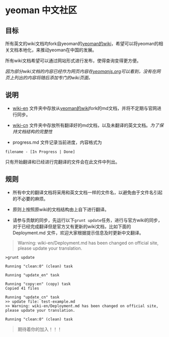 # yeoman 中文社区

## 目标

所有英文的wiki文档均fork自yeoman的[yeoman的wiki][yeoman-wiki]，希望可以将yeoman的相关文档本地化，来推动yeoman在中国的发展。

所有wiki文档希望可以通过网站形式进行发布，使得查询变得更方便。

_因为部分wiki文档的内容已经作为网页内容在[yeomanjs.org](http://yeomanjs.org)可以看到，没有在网页上列出的内容将随后添加专门的wiki页面。_

## 说明

* [wiki-en] 文件夹中存放从[yeoman的wiki][yeoman-wiki]fork的md文档，并将不定期与官网进行同步。

* [wiki-cn] 文件夹中存放所有翻译好的md文档，以及未翻译的英文文档。_为了保持文档结构的完整性_

* progress.md 文件记录当前进度，内容格式为
```
filename - [In Progress | Done]
```
只有开始翻译和已经进行完翻译的文件会在此文件中列出。

## 规则

* 所有中文的翻译文档将采用和英文文档一样的文件名，以避免由于文件名引起的不必要的麻烦。

* 原则上按照原wiki的文档结构由上自下进行翻译。

* 请参与贡献的同步，先运行以下`grunt update`任务，进行与官方wiki的同步，对于已经完成翻译但是官方又有更新的wiki文档，比如下面的 Deployment.md 文件，欢迎大家根据提示信息及时更新中文翻译。
> Warning: wiki-en/Deployment.md has been changed on official site, please update your translation.

```shell
>grunt update

Running "clean:0" (clean) task

Running "update_en" task

Running "copy:en" (copy) task
Copied 41 files

Running "update_cn" task
>> update file: test-example.md
>> Warning: wiki-en/Deployment.md has been changed on official site, please update your translation.

Running "clean:0" (clean) task

```

> 期待着你的加入！！！




[yeoman-wiki]: https://github.com/yeoman/yeoman/wiki
[wiki-en]: https://github.com/qivhou/yeoman-cn/tree/master/wiki-en
[wiki-cn]: https://github.com/qivhou/yeoman-cn/tree/master/wiki-cn
